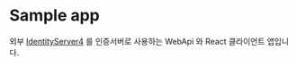 # Sample app

외부 [IdentityServer4](https://github.com/IdentityServer/IdentityServer4) 를 인증서버로 사용하는 WebApi 와 React 클라이언트 앱입니다.



